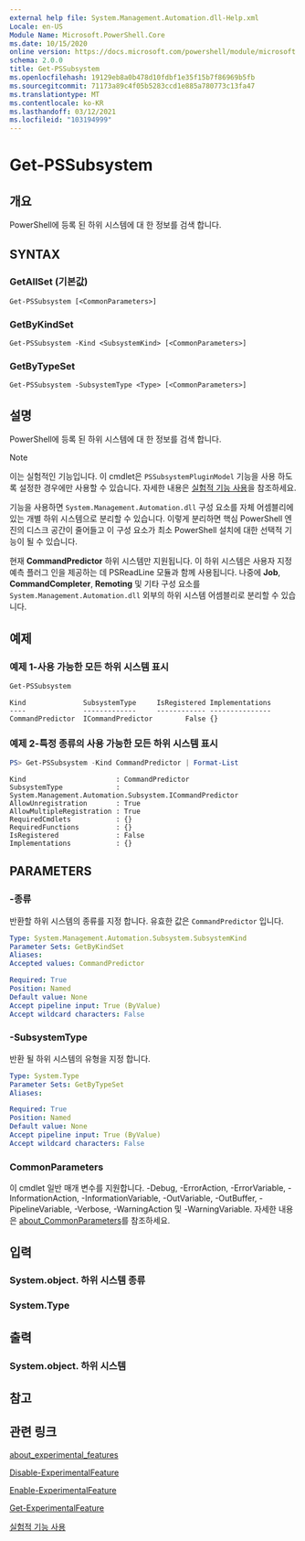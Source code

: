 ```yaml
---
external help file: System.Management.Automation.dll-Help.xml
Locale: en-US
Module Name: Microsoft.PowerShell.Core
ms.date: 10/15/2020
online version: https://docs.microsoft.com/powershell/module/microsoft.powershell.core/get-pssubsystem?view=powershell-7.2&WT.mc_id=ps-gethelp
schema: 2.0.0
title: Get-PSSubsystem
ms.openlocfilehash: 19129eb8a0b478d10fdbf1e35f15b7f86969b5fb
ms.sourcegitcommit: 71173a89c4f05b5283ccd1e885a780773c13fa47
ms.translationtype: MT
ms.contentlocale: ko-KR
ms.lasthandoff: 03/12/2021
ms.locfileid: "103194999"
---
```

# Get-PSSubsystem

## 개요
PowerShell에 등록 된 하위 시스템에 대 한 정보를 검색 합니다.

## SYNTAX

### GetAllSet (기본값)

```
Get-PSSubsystem [<CommonParameters>]
```

### GetByKindSet

```
Get-PSSubsystem -Kind <SubsystemKind> [<CommonParameters>]
```

### GetByTypeSet

```
Get-PSSubsystem -SubsystemType <Type> [<CommonParameters>]
```

## 설명

PowerShell에 등록 된 하위 시스템에 대 한 정보를 검색 합니다.

> [!NOTE]
> 이는 실험적인 기능입니다. 이 cmdlet은 `PSSubsystemPluginModel` 기능을 사용 하도록 설정한 경우에만 사용할 수 있습니다. 자세한 내용은 [실험적 기능 사용](/powershell/scripting/learn/experimental-features)을 참조하세요.

기능을 사용하면 `System.Management.Automation.dll` 구성 요소를 자체 어셈블리에 있는 개별 하위 시스템으로 분리할 수 있습니다. 이렇게 분리하면 핵심 PowerShell 엔진의 디스크 공간이 줄어들고 이 구성 요소가 최소 PowerShell 설치에 대한 선택적 기능이 될 수 있습니다.

현재 **CommandPredictor** 하위 시스템만 지원됩니다. 이 하위 시스템은 사용자 지정 예측 플러그 인을 제공하는 데 PSReadLine 모듈과 함께 사용됩니다. 나중에 **Job**, **CommandCompleter**, **Remoting** 및 기타 구성 요소를 `System.Management.Automation.dll` 외부의 하위 시스템 어셈블리로 분리할 수 있습니다.

## 예제

### 예제 1-사용 가능한 모든 하위 시스템 표시

```powershell
Get-PSSubsystem
```

```Output
Kind              SubsystemType     IsRegistered Implementations
----              -------------     ------------ ---------------
CommandPredictor  ICommandPredictor        False {}
```

### 예제 2-특정 종류의 사용 가능한 모든 하위 시스템 표시

```powershell
PS> Get-PSSubsystem -Kind CommandPredictor | Format-List
```

```Output
Kind                      : CommandPredictor
SubsystemType             : System.Management.Automation.Subsystem.ICommandPredictor
AllowUnregistration       : True
AllowMultipleRegistration : True
RequiredCmdlets           : {}
RequiredFunctions         : {}
IsRegistered              : False
Implementations           : {}
```

## PARAMETERS

### -종류


반환할 하위 시스템의 종류를 지정 합니다. 유효한 값은 `CommandPredictor` 입니다.

```yaml
Type: System.Management.Automation.Subsystem.SubsystemKind
Parameter Sets: GetByKindSet
Aliases:
Accepted values: CommandPredictor

Required: True
Position: Named
Default value: None
Accept pipeline input: True (ByValue)
Accept wildcard characters: False
```

### -SubsystemType

반환 될 하위 시스템의 유형을 지정 합니다.

```yaml
Type: System.Type
Parameter Sets: GetByTypeSet
Aliases:

Required: True
Position: Named
Default value: None
Accept pipeline input: True (ByValue)
Accept wildcard characters: False
```

### CommonParameters

이 cmdlet 일반 매개 변수를 지원합니다. -Debug, -ErrorAction, -ErrorVariable, -InformationAction, -InformationVariable, -OutVariable, -OutBuffer, -PipelineVariable, -Verbose, -WarningAction 및 -WarningVariable. 자세한 내용은 [about_CommonParameters](http://go.microsoft.com/fwlink/?LinkID=113216)를 참조하세요.

## 입력

### System.object. 하위 시스템 종류

### System.Type

## 출력

### System.object. 하위 시스템

## 참고

## 관련 링크

[about_experimental_features](about/about_experimental_features.md)

[Disable-ExperimentalFeature](Disable-ExperimentalFeature.md)

[Enable-ExperimentalFeature](Get-ExperimentalFeature.md)

[Get-ExperimentalFeature](Get-ExperimentalFeature.md)

[실험적 기능 사용](/powershell/scripting/learn/experimental-features)
